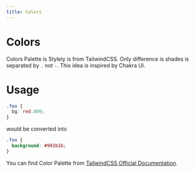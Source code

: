 ```yaml
---
title: Colors
---
```


# Colors

Colors Palette is Stylely is from TailwindCSS. Only difference is shades is separated by `.` not `-`. This idea is inspired by Chakra UI.

# Usage

```css
.foo {
  bg: red.800;
}
```

would be converted into

```css
.foo {
  background: #991b1b;
}
```

You can find Color Palette from [TailwindCSS Official Documentation](https://tailwindcss.com/docs/customizing-colors).
